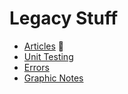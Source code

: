 # Legacy Stuff
- [Articles](./articles/README.md) :newspaper:
- [Unit Testing](./unit-testing/README.md)
- [Errors](./errors.js)
- [Graphic Notes](./graphics-notes.md)